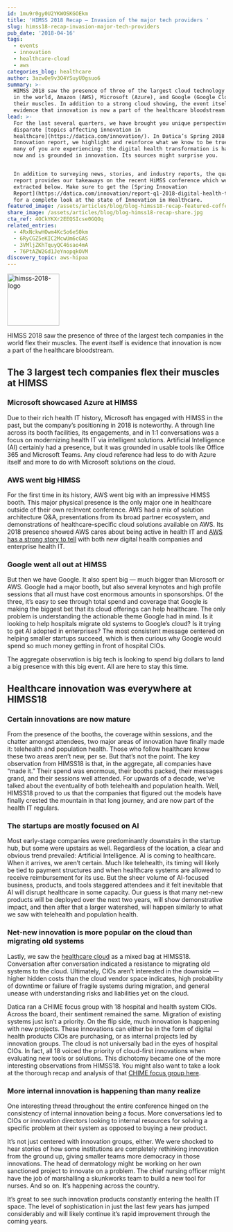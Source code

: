 ```yaml
---
id: 1mu9r0gy0U2YKWOSKGOEkm
title: 'HIMSS 2018 Recap — Invasion of the major tech providers '
slug: himss18-recap-invasion-major-tech-providers
pub_date: '2018-04-16'
tags:
  - events
  - innovation
  - healthcare-cloud
  - aws
categories_blog: healthcare
author: 3azwOe9v3O4YSuyU0gsuo6
summary: >-
  HIMSS 2018 saw the presence of three of the largest cloud technology companies
  in the world, Amazon (AWS), Microsoft (Azure), and Google (Google Cloud) flex
  their muscles. In addition to a strong cloud showing, the event itself is
  evidence that innovation is now a part of the healthcare bloodstream.
lead: >-
  For the last several quarters, we have brought you unique perspectives on
  disparate [topics affecting innovation in
  healthcare](https://datica.com/innovation/). In Datica’s Spring 2018
  Innovation report, we highlight and reinforce what we know to be true and what
  many of you are experiencing: the digital health transformation is happening
  now and is grounded in innovation. Its sources might surprise you.  


  In addition to surveying news, stories, and industry reports, the quarterly
  report provides our takeaways on the recent HiMSS conference which we’ve
  extracted below. Make sure to get the [Spring Innovation
  Report](https://datica.com/innovation/report-q1-2018-digital-health-transformation/)
  for a complete look at the state of Innovation in Healthcare. 
featured_image: /assets/articles/blog/blog-himss18-recap-featured-coffee-toast.jpg
share_image: /assets/articles/blog/blog-himss18-recap-share.jpg
cta_ref: 4OCkYKXr2EEQSIcse0GQOq
related_entries:
  - 4RxNckwHOwm4KcSo6eS0km
  - 6RyCGZ5eKIC2McwUm6cGAS
  - 3VMljZKhTquyQC46sao4mA
  - 76PtAZW2Gd1JeYnopqkOVM
discovery_topic: aws-hipaa
---
```

<img alt="himss-2018-logo" src="/assets/articles/blog/himss-2018-logo.png?w=240" width="120" class="float-left-on-medium" />

HIMSS 2018 saw the presence of three of the largest tech companies in the world flex their muscles. The event itself is evidence that innovation is now a part of the healthcare bloodstream.

## The 3 largest tech companies flex their muscles at HIMSS

### Microsoft showcased Azure at HIMSS

Due to their rich health IT history, Microsoft has engaged with HIMSS in the past, but the company’s positioning in 2018 is noteworthy. A through line across its booth facilities, its engagements, and in 1:1 conversations was a focus on modernizing health IT via intelligent solutions. Artificial Intelligence (AI) certainly had a presence, but it was grounded in usable tools like Office 365 and Microsoft Teams. Any cloud reference had less to do with Azure itself and more to do with Microsoft solutions on the cloud. 

### AWS went big HIMSS

For the first time in its history, AWS went big with an impressive HIMSS booth. This major physical presence is the only major one in healthcare outside of their own re:Invent conference. AWS had a mix of solution architecture Q&A, presentations from its broad partner ecosystem, and demonstrations of healthcare-specific cloud solutions available on AWS. Its 2018 presence showed AWS cares about being active in health IT and [AWS has a strong story to tell](https://datica.com/blog/hitrust-on-aws-is-possible-find-out-how-at-himss18/) with both new digital health companies and enterprise health IT. 

### Google went all out at HIMSS

But then we have Google. It also spent big — much bigger than Microsoft or AWS. Google had a major booth, but also several keynotes and high profile sessions that all must have cost enormous amounts in sponsorships. Of the three, it’s easy to see through total spend and coverage that Google is making the biggest bet that its cloud offerings can help healthcare. The only problem is understanding the actionable theme Google had in mind. Is it looking to help hospitals migrate old systems to Google’s cloud? Is it trying to get AI adopted in enterprises? The most consistent message centered on helping smaller startups succeed, which is then curious why Google would spend so much money getting in front of hospital CIOs. 

The aggregate observation is big tech is looking to spend big dollars to land a big presence with this big event. All are here to stay this time. 

## Healthcare innovation was everywhere at HIMSS18

### Certain innovations are now mature 

From the presence of the booths, the coverage within sessions, and the chatter amongst attendees, two major areas of innovation have finally made it: telehealth and population health. 
Those who follow healthcare know these two areas aren’t new, per se. But that’s not the point. The key observation from HIMSS18 is that, in the aggregate, all companies have “made it.” Their spend was enormous, their booths packed, their messages grand, and their sessions well attended. For upwards of a decade, we’ve talked about the eventuality of both telehealth and population health. Well, HIMSS18 proved to us that the companies that figured out the models have finally crested the mountain in that long journey, and are now part of the health IT regulars. 

### The startups are mostly focused on AI 

Most early-stage companies were predominantly downstairs in the startup hub, but some were upstairs as well. Regardless of the location, a clear and obvious trend prevailed: Artificial Intelligence. AI is coming to healthcare. When it arrives, we aren’t certain. Much like telehealth, its timing will likely be tied to payment structures and when healthcare systems are allowed to receive reimbursement for its use. But the sheer volume of AI-focused business, products, and tools staggered attendees and it felt inevitable that AI will disrupt healthcare in some capacity. Our guess is that many net-new products will be deployed over the next two years, will show demonstrative impact, and then after that a larger watershed, will happen similarly to what we saw with telehealth and population health. 

### Net-new innovation is more popular on the cloud than migrating old systems 

Lastly, we saw the [healthcare cloud](https://datica.com/discover/healthcare-cloud/) as a mixed bag at HIMSS18. Conversation after conversation indicated a resistance to migrating old systems to the cloud. Ultimately, CIOs aren’t interested in the downside — higher hidden costs than the cloud vendor space indicates, high probability of downtime or failure of fragile systems during migration, and general unease with understanding risks and liabilities yet on the cloud. 

Datica ran a CHIME focus group with 18 hospital and health system CIOs. Across the board, their sentiment remained the same. Migration of existing systems just isn’t a priority. 
On the flip side, much innovation is happening with new projects. These innovations can either be in the form of digital health products CIOs are purchasing, or as internal projects led by innovation groups. The cloud is not universally bad in the eyes of hospital CIOs. In fact, all 18 voiced the priority of cloud-first innovations when evaluating new tools or solutions. 
This dichotomy became one of the more interesting observations from HIMSS18. You might also want to take a look at the thorough recap and analysis of that [CHIME focus group here](https://datica.com/blog/healthcare-cios-say-lift-and-shift-to-cloud-not-on-radar/).

### More internal innovation is happening than many realize 

One interesting thread throughout the entire conference hinged on the consistency of internal innovation being a focus. More conversations led to CIOs or innovation directors looking to internal resources for solving a specific problem at their system as opposed to buying a new product. 

It’s not just centered with innovation groups, either. We were shocked to hear stories of how some institutions are completely rethinking innovation from the ground up, giving smaller teams more democracy in those innovations. The head of dermatology might be working on her own sanctioned project to innovate on a problem. The chief nursing officer might have the job of marshalling a skunkworks team to build a new tool for nurses. And so on. It’s happening across the country. 

It’s great to see such innovation products constantly entering the health IT space. The level of sophistication in just the last few years has jumped considerably and will likely continue it’s rapid improvement through the coming years. 



  